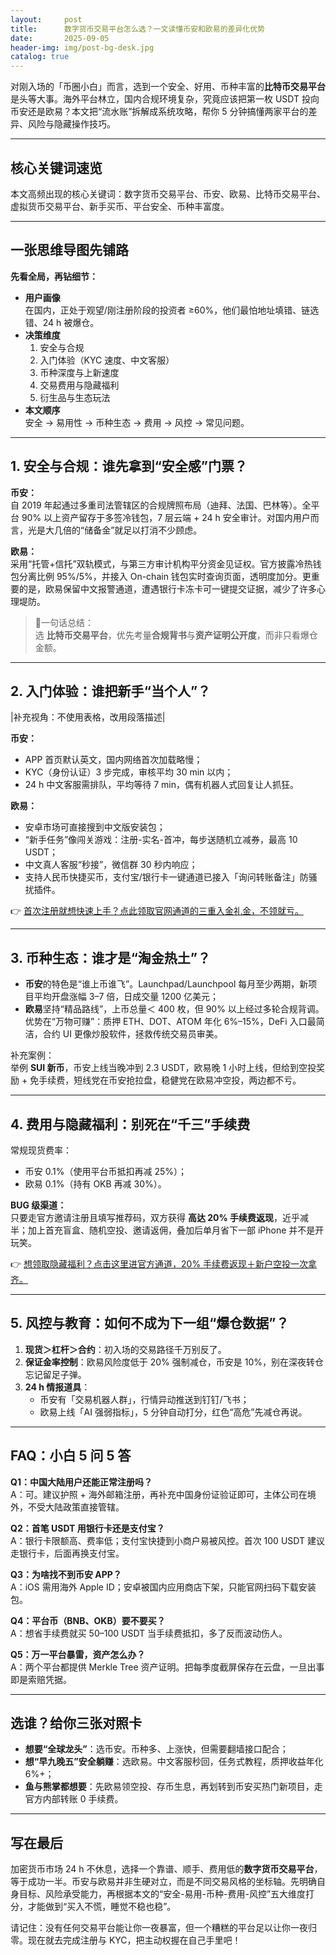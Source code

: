 ```yaml
---
layout:     post
title:      数字货币交易平台怎么选？一文读懂币安和欧易的差异化优势
date:       2025-09-05
header-img: img/post-bg-desk.jpg
catalog: true
---
```


对刚入场的「币圈小白」而言，选到一个安全、好用、币种丰富的**比特币交易平台**是头等大事。海外平台林立，国内合规环境复杂，究竟应该把第一枚 USDT 投向币安还是欧易？本文把“流水账”拆解成系统攻略，帮你 5 分钟搞懂两家平台的差异、风险与隐藏操作技巧。

---

## 核心关键词速览

本文高频出现的核心关键词：数字货币交易平台、币安、欧易、比特币交易平台、虚拟货币交易平台、新手买币、平台安全、币种丰富度。

---

## 一张思维导图先铺路

**先看全局，再钻细节：**

- **用户画像**  
  在国内，正处于观望/刚注册阶段的投资者 ≥60%，他们最怕地址填错、链选错、24 h 被爆仓。  
- **决策维度**  
  1. 安全与合规  
  2. 入门体验（KYC 速度、中文客服）  
  3. 币种深度与上新速度  
  4. 交易费用与隐藏福利  
  5. 衍生品与生态玩法  
- **本文顺序**  
  安全 → 易用性 → 币种生态 → 费用 → 风控 → 常见问题。

---

## 1. 安全与合规：谁先拿到“安全感”门票？

**币安：**  
自 2019 年起通过多重司法管辖区的合规牌照布局（迪拜、法国、巴林等）。全平台 90% 以上资产留存于多签冷钱包，7 层云端 + 24 h 安全审计。对国内用户而言，光是大几倍的“储备金”就足以打消不少顾虑。

**欧易：**  
采用“托管+信托”双轨模式，与第三方审计机构平分资金见证权。官方披露冷热钱包分离比例 95%/5%，并接入 On-chain 钱包实时查询页面，透明度加分。更重要的是，欧易保留中文报警通道，遭遇银行卡冻卡可一键提交证据，减少了许多心理堤防。

> 📌一句话总结：  
> 选 **比特币交易平台**，优先考量**合规背书**与**资产证明公开度**，而非只看爆仓金额。

---

## 2. 入门体验：谁把新手“当个人”？

|补充视角：不使用表格，改用段落描述|

**币安：**  
- APP 首页默认英文，国内网络首次加载略慢；  
- KYC（身份认证）3 步完成，审核平均 30 min 以内；  
- 24 h 中文客服需排队，平均等待 7 min，偶有机器人式回复让人抓狂。

**欧易：**  
- 安卓市场可直接搜到中文版安装包；  
- “新手任务”像闯关游戏：注册-实名-首冲，每步送随机立减券，最高 10 USDT；  
- 中文真人客服“秒接”，微信群 30 秒内响应；  
- 支持人民币快捷买币，支付宝/银行卡一键通道已接入「询问转账备注」防骚扰插件。

👉 [首次注册就想快速上手？点此领取官网通道的三重入金礼金，不领就亏。](https://okxdog.com/)

---

## 3. 币种生态：谁才是“淘金热土”？

- **币安**的特色是“谁上币谁飞”。Launchpad/Launchpool 每月至少两期，新项目平均开盘涨幅 3–7 倍，日成交量 1200 亿美元；
- **欧易**坚持“精品路线”，上币总量＜ 400 枚，但 90% 以上经过多轮合规背调。优势在“万物可赚”：质押 ETH、DOT、ATOM 年化 6%–15%，DeFi 入口最简洁，合约 UI 更像炒股软件，拯救传统交易员审美。

补充案例：  
举例 **SUI 新币**，币安上线当晚冲到 2.3 USDT，欧易晚 1 小时上线，但给到空投奖励 + 免手续费，短线党在币安抢拉盘，稳健党在欧易冲空投，两边都不亏。

---

## 4. 费用与隐藏福利：别死在“千三”手续费

常规现货费率：  
- 币安 0.1%（使用平台币抵扣再减 25%）；  
- 欧易 0.1%（持有 OKB 再减 30%）。

**BUG 级渠道：**  
只要走官方邀请注册且填写推荐码，双方获得 **高达 20% 手续费返现**，近乎减半；加上首充盲盒、随机空投、邀请返佣，叠加后单月省下一部 iPhone 并不是开玩笑。

👉 [想领取隐藏福利？点击这里进官方通道，20% 手续费返现＋新户空投一次拿齐。](https://okxdog.com/)

---

## 5. 风控与教育：如何不成为下一组“爆仓数据”？

1. **现货＞杠杆＞合约**：初入场的交易路径千万别反了。  
2. **保证金率控制**：欧易风险度低于 20% 强制减仓，币安是 10%，别在深夜转仓忘记留足子弹。  
3. **24 h 情报道具**：  
   - 币安有「交易机器人群」，行情异动推送到钉钉/飞书；  
   - 欧易上线「AI 强弱指标」，5 分钟自动打分，红色“高危”先减仓再说。

---

## FAQ：小白 5 问 5 答

**Q1：中国大陆用户还能正常注册吗？**  
A：可。建议护照 + 海外邮箱注册，再补充中国身份证验证即可，主体公司在境外，不受大陆政策直接管辖。

**Q2：首笔 USDT 用银行卡还是支付宝？**  
A：银行卡限额高、费率低；支付宝快捷到小商户易被风控。首次 100 USDT 建议走银行卡，后面再换支付宝。

**Q3：为啥找不到币安 APP？**  
A：iOS 需用海外 Apple ID；安卓被国内应用商店下架，只能官网扫码下载安装包。

**Q4：平台币（BNB、OKB）要不要买？**  
A：想省手续费就买 50–100 USDT 当手续费抵扣，多了反而波动伤人。

**Q5：万一平台暴雷，资产怎么办？**  
A：两个平台都提供 Merkle Tree 资产证明。把每季度截屏保存在云盘，一旦出事即是索赔凭据。

---

## 选谁？给你三张对照卡

- **想要“全球龙头”**：选币安。币种多、上涨快，但需要翻墙接口配合；  
- **想“早九晚五”安全躺赚**：选欧易。中文客服秒回，任务式教程，质押收益年化 6%+；  
- **鱼与熊掌都想要**：先欧易领空投、存币生息，再划转到币安买热门新项目，走官方内部转账 0 手续费。

---

## 写在最后

加密货币市场 24 h 不休息，选择一个靠谱、顺手、费用低的**数字货币交易平台**，等于成功一半。币安与欧易并非生硬对立，而是不同交易风格的坐标轴。先明确自身目标、风险承受能力，再根据本文的“安全-易用-币种-费用-风控”五大维度打分，才能做到“买入不慌，睡觉不稳也稳”。

请记住：没有任何交易平台能让你一夜暴富，但一个糟糕的平台足以让你一夜归零。现在就去完成注册与 KYC，把主动权握在自己手里吧！